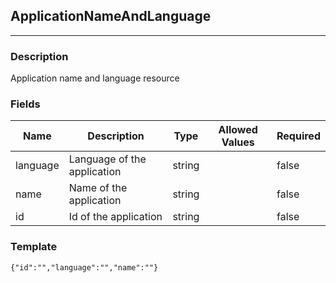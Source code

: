 ## ApplicationNameAndLanguage
---
### Description
Application name and language resource
### Fields
| Name | Description | Type | Allowed Values | Required |
| ---- | ----------- | ---- | -------------- | -------- |
| language | Language of the application | string |  | false |
| name | Name of the application | string |  | false |
| id | Id of the application | string |  | false |
### Template
```
{"id":"","language":"","name":""}
```
